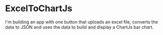 # ExcelToChartJs

I'm building an app with one button that uploads an excel file, converts the data to JSON and uses the data to build and display a ChartJs bar chart.
